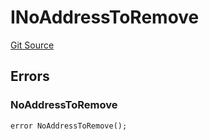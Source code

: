 # INoAddressToRemove
[Git Source](https://github.com/thrackle-io/tron/blob/5f7e8f952b779123753dfeb3491892f00fd8b936/src/common/IErrors.sol)


## Errors
### NoAddressToRemove

```solidity
error NoAddressToRemove();
```

